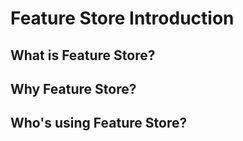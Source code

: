 # Feature Store Introduction

## What is Feature Store?

## Why Feature Store?

## Who's using Feature Store?

## 